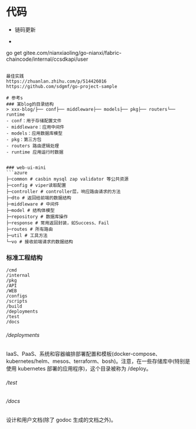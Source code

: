 

# 代码
- 链码更新
- ```azure
go get gitee.com/nianxiaoling/go-nianxi/fabric-chaincode/internal/ccsdkapi/user
```

最佳实践
https://zhuanlan.zhihu.com/p/514426016
https://github.com/sdgmf/go-project-sample

# 参考s
### 某blog的目录结构
> xxx-blog/├── conf├── middleware├── models├── pkg├── routers└── runtime
- conf：用于存储配置文件
- middleware：应用中间件
- models：应用数据库模型
- pkg：第三方包
- routers 路由逻辑处理
- runtime 应用运行时数据


### web-ui-mini
```azure
├─common # casbin mysql zap validator 等公共资源
├─config # viper读取配置
├─controller # controller层，响应路由请求的方法
├─dto # 返回给前端的数据结构
├─middleware # 中间件
├─model # 结构体模型
├─repository # 数据库操作
├─response # 常用返回封装，如Success、Fail
├─routes # 所有路由
├─util # 工具方法
└─vo # 接收前端请求的数据结构
```

### 标准工程结构
```azure
/cmd
/internal
/pkg
/API
/WEB
/configs
/scripts
/build
/deployments
/test
/docs
```

###### /deployments

IaaS、PaaS、系统和容器编排部署配置和模板(docker-compose、kubernetes/helm、mesos、terraform、bosh)。注意，在一些存储库中(特别是使用 kubernetes 部署的应用程序)，这个目录被称为 /deploy。

###### /test

###### /docs
设计和用户文档(除了 godoc 生成的文档之外)。


